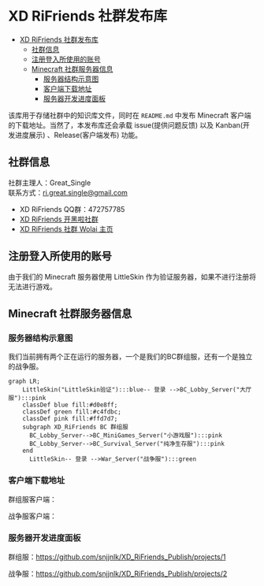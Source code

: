 # XD RiFriends 社群发布库

- [XD RiFriends 社群发布库](#xd-rifriends-社群发布库)
  - [社群信息](#社群信息)
  - [注册登入所使用的账号](#注册登入所使用的账号)
  - [Minecraft 社群服务器信息](#minecraft-社群服务器信息)
    - [服务器结构示意图](#服务器结构示意图)
    - [客户端下载地址](#客户端下载地址)
    - [服务器开发进度面板](#服务器开发进度面板)

该库用于存储社群中的知识库文件，同时在 `README.md` 中发布 Minecraft 客户端的下载地址。当然了，本发布库还会承载 issue(提供问题反馈) 以及 Kanban(开发进度展示) 、Release(客户端发布) 功能。

## 社群信息

社群主理人：Great_Single  
联系方式：ri.great.single@gmail.com

- XD RiFriends QQ群：472757785
- [XD RiFriends 开黑啦社群](https://kaihei.co/8L222x)
- [XD RiFriends 社群 Wolai 主页](https://www.wolai.com/siPbgcprsNMv6d5q8RCPsQ)

## 注册登入所使用的账号

由于我们的 Minecraft 服务器使用 LittleSkin 作为验证服务器，如果不进行注册将无法进行游戏。

## Minecraft 社群服务器信息
### 服务器结构示意图

我们当前拥有两个正在运行的服务器，一个是我们的BC群组服，还有一个是独立的战争服。

```mermaid
graph LR;
    LittleSkin("LittleSkin验证"):::blue-- 登录 -->BC_Lobby_Server("大厅服"):::pink
    classDef blue fill:#d0e8ff;
    classDef green fill:#c4fdbc;
    classDef pink fill:#ffd7d7;
    subgraph XD_RiFriends BC 群组服
      BC_Lobby_Server-->BC_MiniGames_Server("小游戏服"):::pink
      BC_Lobby_Server-->BC_Survival_Server("纯净生存服"):::pink
    end
      LittleSkin-- 登录 -->War_Server("战争服"):::green
```
### 客户端下载地址

群组服客户端：

战争服客户端：

### 服务器开发进度面板

群组服：https://github.com/snjjnlk/XD_RiFriends_Publish/projects/1

战争服：https://github.com/snjjnlk/XD_RiFriends_Publish/projects/2